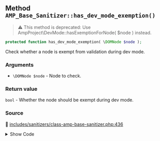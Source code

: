 ## Method `AMP_Base_Sanitizer::has_dev_mode_exemption()`

> :warning: This method is deprecated: Use AmpProject\DevMode::hasExemptionForNode( $node ) instead.

```php
protected function has_dev_mode_exemption( \DOMNode $node );
```

Check whether a node is exempt from validation during dev mode.

### Arguments

* `\DOMNode $node` - Node to check.

### Return value

`bool` - Whether the node should be exempt during dev mode.

### Source

:link: [includes/sanitizers/class-amp-base-sanitizer.php:436](../../includes/sanitizers/class-amp-base-sanitizer.php#L436-L439)

<details>
<summary>Show Code</summary>

```php
protected function has_dev_mode_exemption( DOMNode $node ) {
	_deprecated_function( 'AMP_Base_Sanitizer::has_dev_mode_exemption', '1.5', 'AmpProject\DevMode::hasExemptionForNode' );
	return DevMode::hasExemptionForNode( $node );
}
```

</details>
